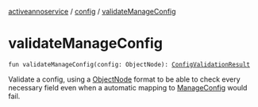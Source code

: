 [activeannoservice](../index.md) / [config](index.md) / [validateManageConfig](./validate-manage-config.md)

# validateManageConfig

`fun validateManageConfig(config: ObjectNode): `[`ConfigValidationResult`](-config-validation-result/index.md)

Validate a config, using a [ObjectNode](#) format to be able to check every necessary field even when a automatic
mapping to [ManageConfig](-manage-config/index.md) would fail.

